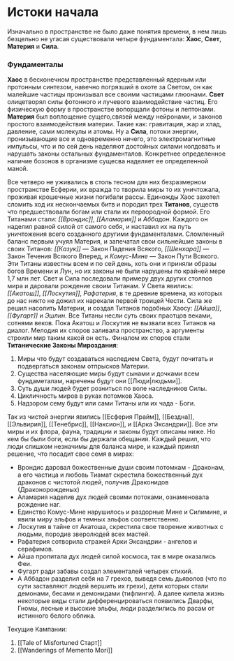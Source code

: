 # **Истоки начала**

Изначально в пространстве не было даже понятия времени, в нем лишь безцельно не угасая существовали четыре фундаментала: **Хаос**, **Свет**, **Материя** и **Сила**. 
### Фундаменталы
**Хаос** в бесконечном пространстве представленный ядерным или протонным синтезом, навечно погрязший в охоте за Светом, он как малейшие частицы пронизывал все своими частицами глюонами.
**Свет** олицетворял силы фотонного и лучевого взаимодействие частиц. Его физическую форму в пространстве вопорщали фотоны и лептонами.   
**Материя** был воплощение сущего,связей между нейронами, и законов простого взаимодействия материи. Такие как: гравитация, жар и хлад, давление, сами молекулы и атомы. 
Ну а **Сила**, потоки энергии, пронизывающие все и одновременно ничего, это электромагнитные импульсы, что и по сей день наделяют достойных силами колдовать и нарушать законы остальных фундаменталов. Конкретнее определенное наличие бозонов в организме сущесва наделяет ее определенной маной. 

Все четверо не уживались в столь тесном для них безразмерном пространстве Есферии, их вражда то творила миры то их уничтожала, проживая крошечные жизни погибали рассы. Единожды Хаос захотел сломить ход их нескончаемых битв и породил трех **Титанов**, существ что предшествовали богам или стали их первородной формой. Его Титанами стали: *[[Врондис]]*, *[[Аламария]]* и *Аббадон*. Каждого он наделил равной силой от самого себя, и наставил их на путь уничтожения всего созданного другими фундаменталами. Сломленный баланс первым учуял Материя, и запечатал свои сильнейшие законы в своих Титанов: *[[Казук]]* — Закон Падения Всякого, *[[Шенхара]]* — Закон Течения Всякого Вперед, и *Комус-Мине* — Закон Пути Всякого. Эти Титаны известны всем и по сей день, хоть они и приняли образы богов Времени и Лун, но их законы не были нарушены по крайней мере 1,7 млн лет. Свет и Сила последовали примеру двух других столпов мира и даровали рождение своим Титанам. У Света явились: *[[Акатош]]*, *[[Лоскутия]]*, *Рафатерия*, в те древние времена, из которых до нас никто не дожил их нарекали первой троицей Чести. Сила же решил насолить Материи, и создал Титанов подобных Хаосу: *[[Айша]]*, *[[Фугарт]]* и *Эшлин*. Все Титаны несли суть своих праотцов веками, сотнями веков. Пока Акатош и Лоскутия не вызвали всех Титанов на диалог. Мелодия их споров заливала пространство, а аргументы строили мир таким какой он есть. 
Финалом их споров стали **Титанические Законы Мироздания**:  
1) Миры что будут создаваться наследием Света, будут почитать и подвергаться законам отпрысков Материи. 
2) Существа населяющие миры будут сынами и дочками всем фундаметалам, наречены будут они [[Люди|людьми]]. 
3) Суть души людей будет розниться по воле наследников Силы. 
4) Цикличность миров в руках потомков Хаоса.  
5) Надзором сему будут или сами Титаны или их чада - Боги. 

Так из чистой энергии явились [[Есферия Прайм]], [[Бездна]], [[Эльвирия]], [[Тенебрис]], [[Наксион]], и [[Арка Эксандрии]]. Все эти миры и их флора, фауна, традиции и законы будут описаны ниже.
Но кем бы были боги, если бы держали обещания. Каждый решил, что люди слишком незначимы для баланса мире, и каждый принял решение, что посадит свое семя в мирах: 
* Врондис даровал божественные души своим потомкам - Драконам, а его частица и любовь Тиамат скрестила божественный дух драконов с чистотой людей, получив Драконидов (Драконорожденых) 
* Аламария наделив дух людей своими потоками, ознаменовала рождение наг. 
* Единство Комус-Мине нарушилось и раздорные Мине и Силимине, и явили миру эльфов и темных эльфов соответственно. 
* Лоскутия в тайне от Акатоша, скрестила свое творение животных с людьми, породив зверолюдей всех мастей. 
* Рафатерия сотворила стражей Арки Эксандрии - ангелов и серафимов. 
* Айша пропитала дух людей силой космоса, так в мире оказались Феи. 
* Фугарт ради забавы создал элементалей четырех стихий. 
* А Аббадон разделил себя на 7 грехов, выведя семь дьяволов (что по сути заставляют людей вершить их грехи), дети которых стали демонами, бесами и демонидами (тифлинги). 
А далее кипела жизнь некоторые виды стали дифференцироваться появились Дварфы, Гномы, лесные и высокие эльфы, люди разделились по расам от истинного белого облика.

Текущие Кампании: 
1. [[Tale of Misfortuned Старт]]
2. [[Wanderings of Memento Mori]]